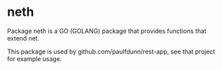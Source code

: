 # neth 
Package neth is a GO (GOLANG) package that provides functions that extend net.

This package is used by github.com/paulfdunn/rest-app, see that project for example usage.